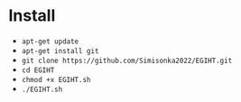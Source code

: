 # Install

* `apt-get update`
* `apt-get install git`
* `git clone https://github.com/Simisonka2022/EGIHT.git` 
* `cd EGIHT`
* `chmod +x EGIHT.sh`
* `./EGIHT.sh`
